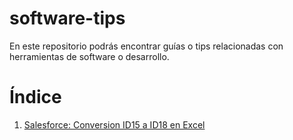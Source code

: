 # software-tips

En este repositorio podrás encontrar guías o tips relacionadas con herramientas de software o desarrollo.

# Índice

1. [Salesforce: Conversion ID15 a ID18 en Excel](docs/salesforce-id15-id18-excel.md)

